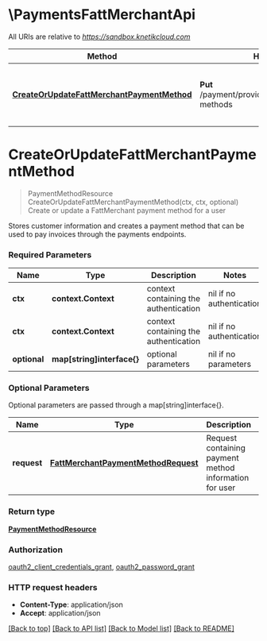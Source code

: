# \PaymentsFattMerchantApi

All URIs are relative to *https://sandbox.knetikcloud.com*

Method | HTTP request | Description
------------- | ------------- | -------------
[**CreateOrUpdateFattMerchantPaymentMethod**](PaymentsFattMerchantApi.md#CreateOrUpdateFattMerchantPaymentMethod) | **Put** /payment/provider/fattmerchant/payment-methods | Create or update a FattMerchant payment method for a user


# **CreateOrUpdateFattMerchantPaymentMethod**
> PaymentMethodResource CreateOrUpdateFattMerchantPaymentMethod(ctx, ctx, optional)
Create or update a FattMerchant payment method for a user

Stores customer information and creates a payment method that can be used to pay invoices through the payments endpoints.

### Required Parameters

Name | Type | Description  | Notes
------------- | ------------- | ------------- | -------------
 **ctx** | **context.Context** | context containing the authentication | nil if no authentication
 **ctx** | **context.Context** | context containing the authentication | nil if no authentication
 **optional** | **map[string]interface{}** | optional parameters | nil if no parameters

### Optional Parameters
Optional parameters are passed through a map[string]interface{}.

Name | Type | Description  | Notes
------------- | ------------- | ------------- | -------------
 **request** | [**FattMerchantPaymentMethodRequest**](FattMerchantPaymentMethodRequest.md)| Request containing payment method information for user | 

### Return type

[**PaymentMethodResource**](PaymentMethodResource.md)

### Authorization

[oauth2_client_credentials_grant](../README.md#oauth2_client_credentials_grant), [oauth2_password_grant](../README.md#oauth2_password_grant)

### HTTP request headers

 - **Content-Type**: application/json
 - **Accept**: application/json

[[Back to top]](#) [[Back to API list]](../README.md#documentation-for-api-endpoints) [[Back to Model list]](../README.md#documentation-for-models) [[Back to README]](../README.md)

